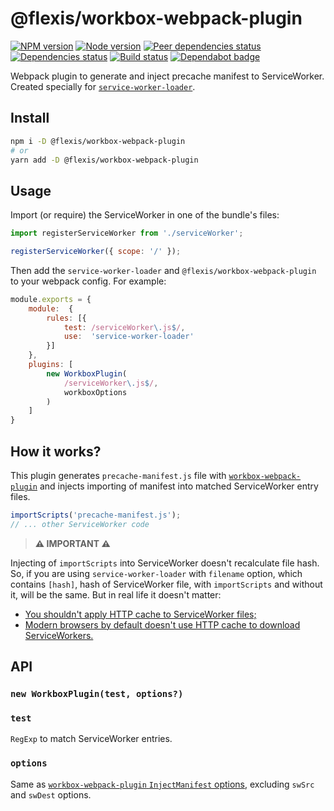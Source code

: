 # @flexis/workbox-webpack-plugin

[![NPM version][npm]][npm-url]
[![Node version][node]][node-url]
[![Peer dependencies status][peer-deps]][peer-deps-url]
[![Dependencies status][deps]][deps-url]
[![Build status][build]][build-url]
[![Dependabot badge][dependabot]][dependabot-url]

[npm]: https://img.shields.io/npm/v/@flexis/workbox-webpack-plugin.svg
[npm-url]: https://npmjs.com/package/@flexis/workbox-webpack-plugin

[node]: https://img.shields.io/node/v/@flexis/workbox-webpack-plugin.svg
[node-url]: https://nodejs.org

[peer-deps]: https://david-dm.org/TrigenSoftware/flexis-workbox-webpack-plugin/peer-status.svg
[peer-deps-url]: https://david-dm.org/TrigenSoftware/flexis-workbox-webpack-plugin?type=peer

[deps]: https://david-dm.org/TrigenSoftware/flexis-workbox-webpack-plugin.svg
[deps-url]: https://david-dm.org/TrigenSoftware/flexis-workbox-webpack-plugin

[build]: http://img.shields.io/travis/com/TrigenSoftware/flexis-workbox-webpack-plugin/master.svg
[build-url]: https://travis-ci.com/TrigenSoftware/flexis-workbox-webpack-plugin

[dependabot]: https://api.dependabot.com/badges/status?host=github&repo=TrigenSoftware/flexis-workbox-webpack-plugin
[dependabot-url]: https://dependabot.com/

Webpack plugin to generate and inject precache manifest to ServiceWorker. Created specially for [`service-worker-loader`](https://github.com/mohsen1/service-worker-loader).

## Install

```bash
npm i -D @flexis/workbox-webpack-plugin
# or
yarn add -D @flexis/workbox-webpack-plugin
```

## Usage

Import (or require) the ServiceWorker in one of the bundle's files:

```js
import registerServiceWorker from './serviceWorker';

registerServiceWorker({ scope: '/' });
```

Then add the `service-worker-loader` and `@flexis/workbox-webpack-plugin` to your webpack config. For example:

```js
module.exports = {
    module:  {
        rules: [{
            test: /serviceWorker\.js$/,
            use:  'service-worker-loader'
        }]
    },
    plugins: [
        new WorkboxPlugin(
            /serviceWorker\.js$/,
            workboxOptions
        )
    ]
}
```

## How it works?

This plugin generates `precache-manifest.js` file with [`workbox-webpack-plugin`](https://developers.google.com/web/tools/workbox/modules/workbox-webpack-plugin) and injects importing of manifest into matched ServiceWorker entry files.

```js
importScripts('precache-manifest.js');
// ... other ServiceWorker code
```

> **⚠ IMPORTANT ⚠**

Injecting of `importScripts` into ServiceWorker doesn't recalculate file hash. So, if you are using `service-worker-loader` with `filename` option, which contains `[hash]`, hash of ServiceWorker file, with `importScripts` and without it, will be the same. But in real life it doesn't matter:
- [You shouldn't apply HTTP cache to ServiceWorker files;](https://developers.google.com/web/updates/2018/06/fresher-sw#whats_changing)
- [Modern browsers by default doesn't use HTTP cache to download ServiceWorkers.](https://developers.google.com/web/updates/2018/06/fresher-sw)

## API

### `new WorkboxPlugin(test, options?)`

### `test`

`RegExp` to match ServiceWorker entries.

### `options`

Same as [`workbox-webpack-plugin` `InjectManifest` options](https://developers.google.com/web/tools/workbox/modules/workbox-webpack-plugin#full_injectmanifest_config), excluding `swSrc` and `swDest` options.
